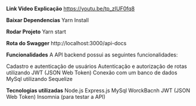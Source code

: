 **Link Video Explicação**
https://youtu.be/tp_zIUF0fq8

**Baixar Dependencias**
Yarn Install

**Rodar Projeto**
Yarn start

**Rota do Swagger**
http://localhost:3000/api-docs

**Funcionalidades**
A API backend possui as seguintes funcionalidades:

Cadastro e autenticação de usuários
Autenticação e autorização de rotas utilizando JWT (JSON Web Token)
Conexão com um banco de dados MySql utilizando Sequelize

**Tecnologias utilizadas**
Node.js
Express.js
MySql
WorckBacnh
JWT (JSON Web Token)
Insomnia (para testar a API)
